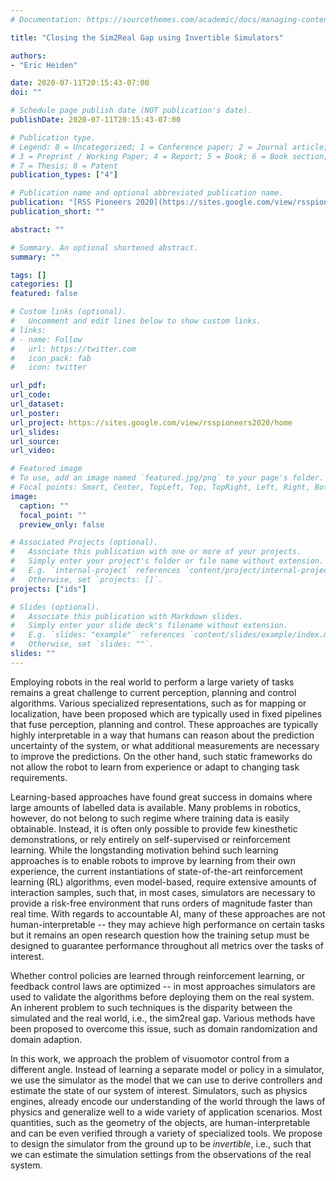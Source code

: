```yaml
---
# Documentation: https://sourcethemes.com/academic/docs/managing-content/

title: "Closing the Sim2Real Gap using Invertible Simulators"

authors:
- "Eric Heiden"

date: 2020-07-11T20:15:43-07:00
doi: ""

# Schedule page publish date (NOT publication's date).
publishDate: 2020-07-11T20:15:43-07:00

# Publication type.
# Legend: 0 = Uncategorized; 1 = Conference paper; 2 = Journal article;
# 3 = Preprint / Working Paper; 4 = Report; 5 = Book; 6 = Book section;
# 7 = Thesis; 8 = Patent
publication_types: ["4"]

# Publication name and optional abbreviated publication name.
publication: "[RSS Pioneers 2020](https://sites.google.com/view/rsspioneers2020/home) Workshop"
publication_short: ""

abstract: ""

# Summary. An optional shortened abstract.
summary: ""

tags: []
categories: []
featured: false

# Custom links (optional).
#   Uncomment and edit lines below to show custom links.
# links:
# - name: Follow
#   url: https://twitter.com
#   icon_pack: fab
#   icon: twitter

url_pdf:
url_code:
url_dataset:
url_poster:
url_project: https://sites.google.com/view/rsspioneers2020/home
url_slides:
url_source:
url_video:

# Featured image
# To use, add an image named `featured.jpg/png` to your page's folder. 
# Focal points: Smart, Center, TopLeft, Top, TopRight, Left, Right, BottomLeft, Bottom, BottomRight.
image:
  caption: ""
  focal_point: ""
  preview_only: false

# Associated Projects (optional).
#   Associate this publication with one or more of your projects.
#   Simply enter your project's folder or file name without extension.
#   E.g. `internal-project` references `content/project/internal-project/index.md`.
#   Otherwise, set `projects: []`.
projects: ["ids"]

# Slides (optional).
#   Associate this publication with Markdown slides.
#   Simply enter your slide deck's filename without extension.
#   E.g. `slides: "example"` references `content/slides/example/index.md`.
#   Otherwise, set `slides: ""`.
slides: ""
---
```


Employing robots in the real world to perform a large variety of tasks remains a great challenge to current perception, planning and control algorithms. Various specialized representations, such as for mapping or localization, have been proposed which are typically used in fixed pipelines that fuse perception, planning and control. These approaches are typically highly interpretable in a way that humans can reason about the prediction uncertainty of the system, or what additional measurements are necessary to improve the predictions. On the other hand, such static frameworks do not allow the robot to learn from experience or adapt to changing task requirements.

Learning-based approaches have found great success in domains where large amounts of labelled data is available. Many problems in robotics, however, do not belong to such regime where training data is easily obtainable. Instead, it is often only possible to provide few kinesthetic demonstrations, or rely entirely on self-supervised or reinforcement learning. While the longstanding motivation behind such learning approaches is to enable robots to improve by learning from their own experience, the current instantiations of state-of-the-art reinforcement learning (RL) algorithms, even model-based, require extensive amounts of interaction samples, such that, in most cases, simulators are necessary to provide a risk-free environment that runs orders of magnitude faster than real time. With regards to accountable AI, many of these approaches are not human-interpretable -- they may achieve high performance on certain tasks but it remains an open research question how the training setup must be designed to guarantee performance throughout all metrics over the tasks of interest.

Whether control policies are learned through reinforcement learning, or feedback control laws are optimized -- in most approaches simulators are used to validate the algorithms before deploying them on the real system. An inherent problem to such techniques is the disparity between the simulated and the real world, i.e., the sim2real gap. Various methods have been proposed to overcome this issue, such as domain randomization and domain adaption.

In this work, we approach the problem of visuomotor control from a different angle. Instead of learning a separate model or policy in a simulator, we use the simulator as the model that we can use to derive controllers and estimate the state of our system of interest. Simulators, such as physics engines, already encode our understanding of the world through the laws of physics and generalize well to a wide variety of application scenarios. Most quantities, such as the geometry of the objects, are human-interpretable and can be even verified through a variety of specialized tools. We propose to design the simulator from the ground up to be *invertible*, i.e., such that we can estimate the simulation settings from the observations of the real system.
